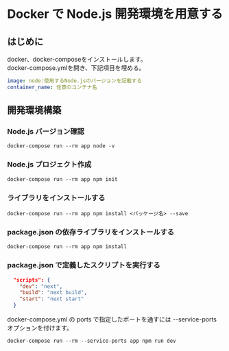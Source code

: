 # Docker で Node.js 開発環境を用意する

## はじめに
docker、docker-composeをインストールします。  
docker-compose.ymlを開き、下記項目を埋める。

```node:docker-compose.yml
image: node:使用するNode.jsのバージョンを記載する
container_name: 任意のコンテナ名
```

## 開発環境構築
### Node.js バージョン確認

```bash:
docker-compose run --rm app node -v
```

### Node.js プロジェクト作成

```bash:
docker-compose run --rm app npm init
```

### ライブラリをインストールする

```bash:
docker-compose run --rm app npm install <パッケージ名> --save
```

### package.json の依存ライブラリをインストールする

```bash:
docker-compose run --rm app npm install
```

### package.json で定義したスクリプトを実行する

```node:package.json
  "scripts": {
    "dev": "next",
    "build": "next build",
    "start": "next start"
  }
```

docker-compose.yml の ports で指定したポートを通すには --service-ports オプションを付けます。

```bash:
docker-compose run --rm --service-ports app npm run dev
```


